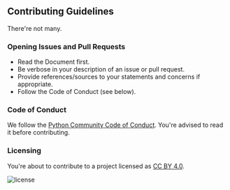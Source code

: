 ## Contributing Guidelines

There're not many.

### Opening Issues and Pull Requests
* Read the Document first.
* Be verbose in your description of an issue or pull request.
* Provide references/sources to your statements and concerns if
  appropriate.
* Follow the Code of Conduct (see below).

### Code of Conduct
We follow the [Python Community Code of
Conduct](https://www.python.org/psf/codeofconduct/). You're advised to
read it before contributing.

### Licensing
You're about to contribute to a project licensed as [CC BY
4.0](https://creativecommons.org/licenses/by/4.0/).


![license](https://i.creativecommons.org/l/by/4.0/88x31.png)
